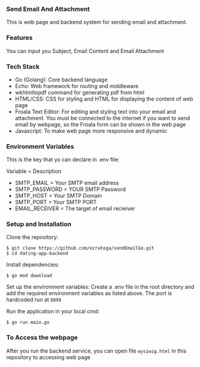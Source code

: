 ### Send Email And Attachment
This is web page and backend system for sending email and attachment.

### Features
You can input you Subject, Email Content and Email Attachment

### Tech Stack
- Go (Golang): Core backend language
- Echo: Web framework for routing and middleware
- wkhtmltopdf command for generating pdf from html
- HTML/CSS: CSS for styling and HTML for displaying the content of web page
- Froala Text Editor: For editing and styling text into your email and attachment. You must be connected to the internet if you want to send email by webpage, so the Froala form can be shown in the web page
- Javascript: To make web page more responsive and dynamic

### Environment Variables
This is the key that yo can declare in .env file:

Variable = Description

- SMTP_EMAIL = Your SMTP email address
- SMTP_PASSWORD = YOUR SMTP Password
- SMTP_HOST = Your SMTP Domain
- SMTP_PORT = Your SMTP PORT
- EMAIL_RECEIVER = The target of email recieiver

### Setup and Installation

Clone the repository:
```shell
$ git clone https://github.com/ezratoga/sendEmailGo.git
$ cd dating-app-backend
```

Install dependencies:
```shell
$ go mod download
```

Set up the environment variables: Create a .env file in the root directory and add the required environment variables as listed above. The port is hardcoded run at `8899`

Run the application in your local cmd:
```shell
$ go run main.go
```

### To Access the webpage
After you run the backend service, you can open file `wysiwig.html` in this repository to accessing web page

